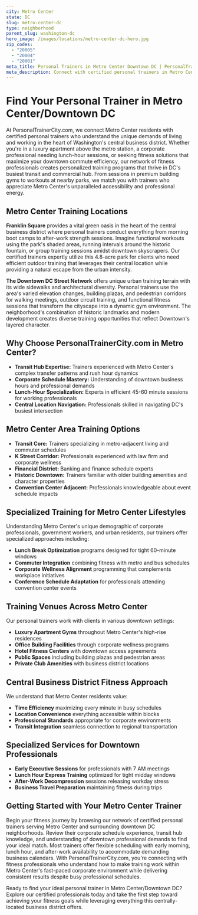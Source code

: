 ```yaml
---
city: Metro Center
state: DC
slug: metro-center-dc
type: neighborhood
parent_slug: washington-dc
hero_image: /images/locations/metro-center-dc-hero.jpg
zip_codes:
  - "20005"
  - "20004"
  - "20001"
meta_title: Personal Trainers in Metro Center Downtown DC | PersonalTrainerCity.com
meta_description: Connect with certified personal trainers in Metro Center/Downtown DC. Find fitness coaches for corporate professionals, luxury apartment gyms, and central business district workouts.
---
```


# Find Your Personal Trainer in Metro Center/Downtown DC

At PersonalTrainerCity.com, we connect Metro Center residents with certified personal trainers who understand the unique demands of living and working in the heart of Washington's central business district. Whether you're in a luxury apartment above the metro station, a corporate professional needing lunch-hour sessions, or seeking fitness solutions that maximize your downtown commute efficiency, our network of fitness professionals creates personalized training programs that thrive in DC's busiest transit and commercial hub. From sessions in premium building gyms to workouts at nearby parks, we match you with trainers who appreciate Metro Center's unparalleled accessibility and professional energy.

## Metro Center Training Locations

**Franklin Square** provides a vital green oasis in the heart of the central business district where personal trainers conduct everything from morning boot camps to after-work strength sessions. Imagine functional workouts using the park's shaded areas, running intervals around the historic fountain, or group training sessions amidst downtown skyscrapers. Our certified trainers expertly utilize this 4.8-acre park for clients who need efficient outdoor training that leverages their central location while providing a natural escape from the urban intensity.

**The Downtown DC Street Network** offers unique urban training terrain with its wide sidewalks and architectural diversity. Personal trainers use the area's varied elevation changes, building plazas, and pedestrian corridors for walking meetings, outdoor circuit training, and functional fitness sessions that transform the cityscape into a dynamic gym environment. The neighborhood's combination of historic landmarks and modern development creates diverse training opportunities that reflect Downtown's layered character.

## Why Choose PersonalTrainerCity.com in Metro Center?

*   **Transit Hub Expertise:** Trainers experienced with Metro Center's complex transfer patterns and rush hour dynamics
*   **Corporate Schedule Mastery:** Understanding of downtown business hours and professional demands
*   **Lunch-Hour Specialization:** Experts in efficient 45-60 minute sessions for working professionals
*   **Central Location Navigation:** Professionals skilled in navigating DC's busiest intersection

## Metro Center Area Training Options

- **Transit Core:** Trainers specializing in metro-adjacent living and commuter schedules
- **K Street Corridor:** Professionals experienced with law firm and corporate wellness
- **Financial District:** Banking and finance schedule experts
- **Historic Downtown:** Trainers familiar with older building amenities and character properties
- **Convention Center Adjacent:** Professionals knowledgeable about event schedule impacts

## Specialized Training for Metro Center Lifestyles

Understanding Metro Center's unique demographic of corporate professionals, government workers, and urban residents, our trainers offer specialized approaches including:

*   **Lunch Break Optimization** programs designed for tight 60-minute windows
*   **Commuter Integration** combining fitness with metro and bus schedules
*   **Corporate Wellness Alignment** programming that complements workplace initiatives
*   **Conference Schedule Adaptation** for professionals attending convention center events

## Training Venues Across Metro Center

Our personal trainers work with clients in various downtown settings:
- **Luxury Apartment Gyms** throughout Metro Center's high-rise residences
- **Office Building Facilities** through corporate wellness programs
- **Hotel Fitness Centers** with downtown access agreements
- **Public Spaces** including building plazas and pedestrian areas
- **Private Club Amenities** with business district locations

## Central Business District Fitness Approach

We understand that Metro Center residents value:
- **Time Efficiency** maximizing every minute in busy schedules
- **Location Convenience** everything accessible within blocks
- **Professional Standards** appropriate for corporate environments
- **Transit Integration** seamless connection to regional transportation

## Specialized Services for Downtown Professionals

*   **Early Executive Sessions** for professionals with 7 AM meetings
*   **Lunch Hour Express Training** optimized for tight midday windows
*   **After-Work Decompression** sessions releasing workday stress
*   **Business Travel Preparation** maintaining fitness during trips

## Getting Started with Your Metro Center Trainer

Begin your fitness journey by browsing our network of certified personal trainers serving Metro Center and surrounding downtown DC neighborhoods. Review their corporate schedule experience, transit hub knowledge, and understanding of downtown professional demands to find your ideal match. Most trainers offer flexible scheduling with early morning, lunch hour, and after-work availability to accommodate demanding business calendars. With PersonalTrainerCity.com, you're connecting with fitness professionals who understand how to make training work within Metro Center's fast-paced corporate environment while delivering consistent results despite busy professional schedules.

Ready to find your ideal personal trainer in Metro Center/Downtown DC? Explore our certified professionals today and take the first step toward achieving your fitness goals while leveraging everything this centrally-located business district offers.